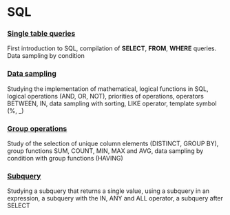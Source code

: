# SQL

### [Single table queries](/OTUS%20Course/SQL/single_table_queries.md) 
First introduction to SQL, compilation of **SELECT**, **FROM**, **WHERE** queries. Data sampling by condition
### [Data sampling](/OTUS%20Course/SQL/data_sampling.md) 
Studying the implementation of mathematical, logical functions in SQL, logical operations (AND, OR, NOT), priorities of operations, operators BETWEEN, IN, data sampling with sorting, LIKE operator, template symbol (%, _)
### [Group operations](/OTUS%20Course/SQL/group_operations.md)
Study of the selection of unique column elements (DISTINCT, GROUP BY), group functions SUM, COUNT, MIN, MAX and AVG, data sampling by condition with group functions (HAVING)
### [Subquery](/OTUS%20Course/SQL/subquery.md)
Studying a subquery that returns a single value, using a subquery in an expression, a subquery with the IN, ANY and ALL operator, a subquery after SELECT
